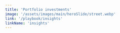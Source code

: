 ```yaml
---
title: 'Portfolio investments'
image: '/assets/images/main/heroSlide/street.webp'
link: '/playbook/insights'
linkName: 'insights'
---
```

